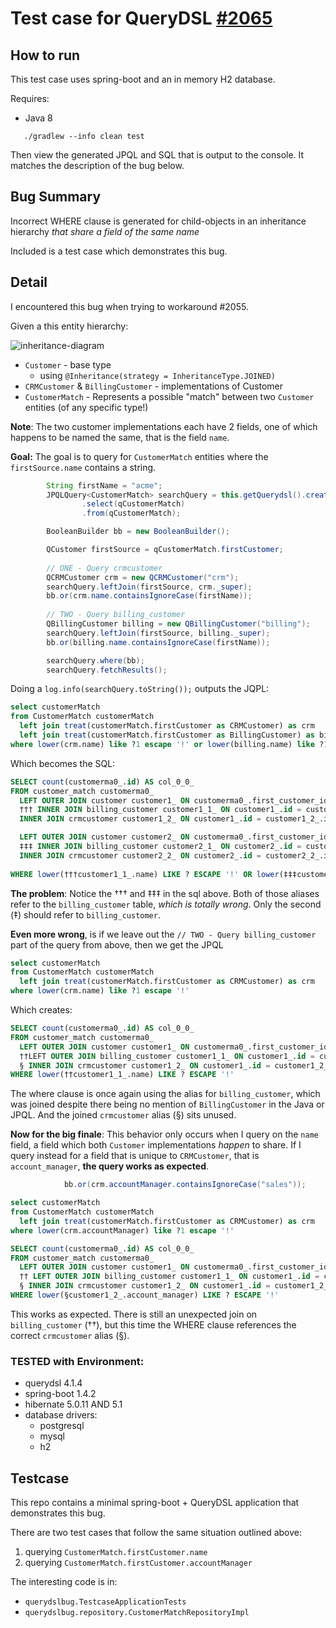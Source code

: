 # Test case for QueryDSL [#2065](https://github.com/querydsl/querydsl/issues/2065)

## How to run

This test case uses spring-boot and an in memory H2 database.

Requires:
* Java 8

```shell
   ./gradlew --info clean test
```

Then view the generated JPQL and SQL that is output to the console. It matches the description of the bug below.

## Bug Summary

Incorrect WHERE clause is generated for child-objects in an inheritance hierarchy *that share a field of the same name*

Included is a test case which demonstrates this bug.

## Detail

I encountered this bug when trying to workaround #2055.

Given a this entity hierarchy:

![inheritance-diagram](https://cloud.githubusercontent.com/assets/14830/21220601/f56006b2-c2b9-11e6-9f6b-8c05e94e10b7.png)

* `Customer` - base type
  * using `@Inheritance(strategy = InheritanceType.JOINED)`
* `CRMCustomer` & `BillingCustomer` - implementations of Customer 
* `CustomerMatch` - Represents a possible "match" between two `Customer` entities (of any specific type!)

**Note**: The two customer implementations each have 2 fields, one of which happens to be named the same, that is the field `name`.

**Goal:** The goal is to query for `CustomerMatch` entities where the `firstSource.name` contains a string.

```java
        String firstName = "acme";
        JPQLQuery<CustomerMatch> searchQuery = this.getQuerydsl().createQuery()
                .select(qCustomerMatch)
                .from(qCustomerMatch);

        BooleanBuilder bb = new BooleanBuilder();

        QCustomer firstSource = qCustomerMatch.firstCustomer;
 
        // ONE - Query crmcustomer
        QCRMCustomer crm = new QCRMCustomer("crm");
        searchQuery.leftJoin(firstSource, crm._super);
        bb.or(crm.name.containsIgnoreCase(firstName));
 
        // TWO - Query billing_customer
        QBillingCustomer billing = new QBillingCustomer("billing");
        searchQuery.leftJoin(firstSource, billing._super);
        bb.or(billing.name.containsIgnoreCase(firstName));

        searchQuery.where(bb);
        searchQuery.fetchResults();
```

Doing a `log.info(searchQuery.toString());` outputs the JQPL:

```sql
select customerMatch
from CustomerMatch customerMatch
  left join treat(customerMatch.firstCustomer as CRMCustomer) as crm
  left join treat(customerMatch.firstCustomer as BillingCustomer) as billing
where lower(crm.name) like ?1 escape '!' or lower(billing.name) like ?1 escape '!'
```

Which becomes the SQL:

```sql
SELECT count(customerma0_.id) AS col_0_0_
FROM customer_match customerma0_
  LEFT OUTER JOIN customer customer1_ ON customerma0_.first_customer_id = customer1_.id
  ††† INNER JOIN billing_customer customer1_1_ ON customer1_.id = customer1_1_.id
  INNER JOIN crmcustomer customer1_2_ ON customer1_.id = customer1_2_.id

  LEFT OUTER JOIN customer customer2_ ON customerma0_.first_customer_id = customer2_.id
  ‡‡‡ INNER JOIN billing_customer customer2_1_ ON customer2_.id = customer2_1_.id
  INNER JOIN crmcustomer customer2_2_ ON customer2_.id = customer2_2_.id
 
WHERE lower(†††customer1_1_.name) LIKE ? ESCAPE '!' OR lower(‡‡‡customer2_1_.name) LIKE ? ESCAPE '!'
```
**The problem**:
Notice the †††  and ‡‡‡ in the sql above. Both of those aliases refer to the `billing_customer` table, *which is totally wrong*. Only the second (‡) should refer to `billing_customer`.

**Even more wrong**, is if we leave out the `// TWO - Query billing_customer` part of the query from above, then we get the JPQL

```sql
select customerMatch
from CustomerMatch customerMatch
  left join treat(customerMatch.firstCustomer as CRMCustomer) as crm
where lower(crm.name) like ?1 escape '!'
```

Which creates:

```sql
SELECT count(customerma0_.id) AS col_0_0_
FROM customer_match customerma0_
  LEFT OUTER JOIN customer customer1_ ON customerma0_.first_customer_id = customer1_.id
  ††LEFT OUTER JOIN billing_customer customer1_1_ ON customer1_.id = customer1_1_.id
  § INNER JOIN crmcustomer customer1_2_ ON customer1_.id = customer1_2_.id
WHERE lower(††customer1_1_.name) LIKE ? ESCAPE '!'
```

The where clause is once again using the alias for `billing_customer`, which was joined despite there being no mention of `BillingCustomer` in the Java or JPQL. And the joined `crmcustomer` alias (§) sits unused.

**Now for the big finale**: This behavior only occurs when I query on the `name` field, a field which both `Customer` implementations *happen* to share. If I query instead for a field that is unique to `CRMCustomer`, that is `account_manager`, **the query works as expected**.

```java
            bb.or(crm.accountManager.containsIgnoreCase("sales"));
```

```sql
select customerMatch
from CustomerMatch customerMatch
  left join treat(customerMatch.firstCustomer as CRMCustomer) as crm
where lower(crm.accountManager) like ?1 escape '!'
```

```sql
SELECT count(customerma0_.id) AS col_0_0_
FROM customer_match customerma0_
  LEFT OUTER JOIN customer customer1_ ON customerma0_.first_customer_id = customer1_.id
  †† LEFT OUTER JOIN billing_customer customer1_1_ ON customer1_.id = customer1_1_.id
  § INNER JOIN crmcustomer customer1_2_ ON customer1_.id = customer1_2_.id
WHERE lower(§customer1_2_.account_manager) LIKE ? ESCAPE '!'
```

This works as expected. There is still an unexpected join on `billing_customer` (††), but this time the WHERE clause references the correct `crmcustomer` alias (§).

### TESTED with Environment:

* querydsl 4.1.4
* spring-boot 1.4.2
* hibernate 5.0.11  AND 5.1
* database drivers:
  * postgresql
  * mysql
  * h2 

## Testcase

This repo contains a minimal spring-boot + QueryDSL application that demonstrates this bug.

There are two test cases  that follow the same situation outlined above:

1. querying `CustomerMatch.firstCustomer.name`
2. querying `CustomerMatch.firstCustomer.accountManager`

The interesting code is in:
* `querydslbug.TestcaseApplicationTests`
* `querydslbug.repository.CustomerMatchRepositoryImpl`


